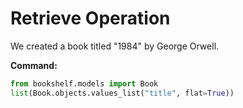 # Retrieve Operation

We created a book titled "1984" by George Orwell.

**Command:**
```python
from bookshelf.models import Book
list(Book.objects.values_list("title", flat=True))
